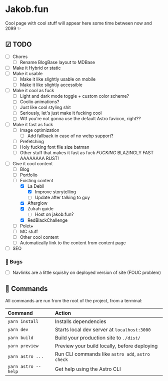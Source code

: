# Jakob.fun

Cool page with cool stuff will appear here some time between now and 2099 ✨

## ☑ TODO

- [ ] Chores
  - [ ] Rename BlogBase layout to MDBase
- [ ] Make it Hybrid or static
- [ ] Make it usable
  - [ ] Make it like slightly usable on mobile
  - [ ] Make it like slightly accessible
- [ ] Make it cool as fuck
  - [ ] Light and dark mode toggle + custom color scheme?
  - [ ] Coolio animations?
  - [ ] Just like cool styling shit
  - [ ] Seriously, let's just make it fucking cool
  - [ ] Wtf you're not gonna use the default Astro favicon, right??
- [ ] Make it fast as fuck
  - [ ] Image optimization
    - [ ] Add fallback in case of no webp support?
  - [ ] Prefetching
  - [ ] Holy fucking font file size batman
  - [ ] Other stuff that makes it fast as fuck _FUCKING_ BLAZINGLY FAST AAAAAAAA RUST!
- [ ] Give it cool content
  - [ ] Blog
  - [ ] Portfolio
  - [ ] Existing content
    - [x] La Debil
      - [x] Improve storytelling
      - [ ] Update after talking to guy
    - [x] Afterglow
    - [x] Zulrah guide
      - [ ] Host on jakob.fun?
    - [x] RedBlackChallenge
  - [ ] Polet+
  - [ ] MC stuff
  - [ ] Other cool content
  - [ ] Automatically link to the content from content page
- [ ] SEO

### 🐛 Bugs

- [ ] Navlinks are a little squishy on deployed version of site (FOUC problem)

## 🧞 Commands

All commands are run from the root of the project, from a terminal:

| Command             | Action                                           |
| :------------------ | :----------------------------------------------- |
| `yarn install`      | Installs dependencies                            |
| `yarn dev`          | Starts local dev server at `localhost:3000`      |
| `yarn build`        | Build your production site to `./dist/`          |
| `yarn preview`      | Preview your build locally, before deploying     |
| `yarn astro ...`    | Run CLI commands like `astro add`, `astro check` |
| `yarn astro --help` | Get help using the Astro CLI                     |

